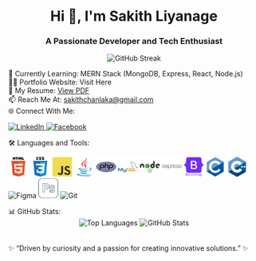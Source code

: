 <h1 align="center">Hi 👋, I'm Sakith Liyanage</h1> <h3 align="center">A Passionate Developer and Tech Enthusiast</h3> <p align="center"> <img src="https://github-readme-streak-stats.herokuapp.com/?user=sakithliyanage&theme=radical" alt="GitHub Streak" /> </p>

🌱 Currently Learning: MERN Stack (MongoDB, Express, React, Node.js)<br>
👨‍💻 Portfolio Website: Visit Here<br>
📄 My Resume: <a href="https://sakithliyanage.github.io/sakithliyanage.com/img/resume.pdf">View PDF</a><br>
📫 Reach Me At: sakithchanlaka@gmail.com<br>
🌐 Connect With Me:
<p> <a href="https://linkedin.com/in/sakithchanlaka" target="_blank"> <img src="https://img.shields.io/badge/-LinkedIn-blue?style=for-the-badge&logo=linkedin" alt="LinkedIn" /> </a> <a href="https://fb.com/sakithchanlaka" target="_blank"> <img src="https://img.shields.io/badge/-Facebook-blue?style=for-the-badge&logo=facebook" alt="Facebook" /> </a> </p>
🛠️ Languages and Tools:
<p> <img src="https://raw.githubusercontent.com/devicons/devicon/master/icons/html5/html5-original-wordmark.svg" alt="HTML5" width="40" height="40"/> <img src="https://raw.githubusercontent.com/devicons/devicon/master/icons/css3/css3-original-wordmark.svg" alt="CSS3" width="40" height="40"/> <img src="https://raw.githubusercontent.com/devicons/devicon/master/icons/javascript/javascript-original.svg" alt="JavaScript" width="40" height="40"/> <img src="https://raw.githubusercontent.com/devicons/devicon/master/icons/java/java-original.svg" alt="Java" width="40" height="40"/> <img src="https://raw.githubusercontent.com/devicons/devicon/master/icons/php/php-original.svg" alt="PHP" width="40" height="40"/> <img src="https://raw.githubusercontent.com/devicons/devicon/master/icons/mysql/mysql-original-wordmark.svg" alt="MySQL" width="40" height="40"/> <img src="https://raw.githubusercontent.com/devicons/devicon/master/icons/nodejs/nodejs-original-wordmark.svg" alt="Node.js" width="40" height="40"/> <img src="https://raw.githubusercontent.com/devicons/devicon/master/icons/express/express-original-wordmark.svg" alt="Express.js" width="40" height="40"/> <img src="https://raw.githubusercontent.com/devicons/devicon/master/icons/bootstrap/bootstrap-plain-wordmark.svg" alt="Bootstrap" width="40" height="40"/> <img src="https://raw.githubusercontent.com/devicons/devicon/master/icons/c/c-original.svg" alt="C" width="40" height="40"/> <img src="https://raw.githubusercontent.com/devicons/devicon/master/icons/cplusplus/cplusplus-original.svg" alt="C++" width="40" height="40"/> <img src="https://www.vectorlogo.zone/logos/figma/figma-icon.svg" alt="Figma" width="40" height="40"/> <img src="https://raw.githubusercontent.com/devicons/devicon/master/icons/photoshop/photoshop-line.svg" alt="Photoshop" width="40" height="40"/> <img src="https://www.vectorlogo.zone/logos/git-scm/git-scm-icon.svg" alt="Git" width="40" height="40"/> </p>
📊 GitHub Stats:
<div align="center"> <img src="https://github-readme-stats.vercel.app/api/top-langs?username=sakithliyanage&show_icons=true&locale=en&layout=compact&theme=radical" alt="Top Languages" /> <img src="https://github-readme-stats.vercel.app/api?username=sakithliyanage&show_icons=true&locale=en&theme=radical" alt="GitHub Stats" /> </div>
<br><br>
✨ “Driven by curiosity and a passion for creating innovative solutions.” ✨
